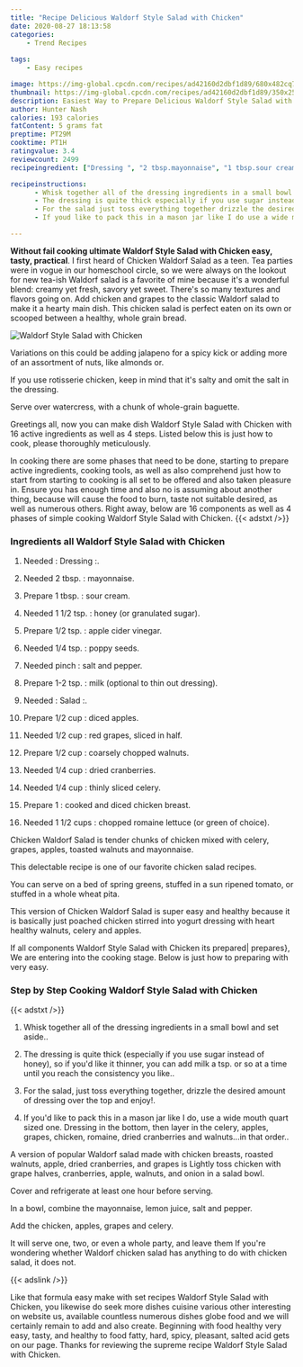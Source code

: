 ```yaml
---
title: "Recipe Delicious Waldorf Style Salad with Chicken"
date: 2020-08-27 18:13:58
categories:
    - Trend Recipes
    
tags:
    - Easy recipes

image: https://img-global.cpcdn.com/recipes/ad42160d2dbf1d89/680x482cq70/waldorf-style-salad-with-chicken-recipe-main-photo.jpg
thumbnail: https://img-global.cpcdn.com/recipes/ad42160d2dbf1d89/350x250cq70/waldorf-style-salad-with-chicken-recipe-main-photo.jpg
description: Easiest Way to Prepare Delicious Waldorf Style Salad with Chicken with 16 ingredients and 4 stages of easy cooking.
author: Hunter Nash
calories: 193 calories
fatContent: 5 grams fat
preptime: PT29M
cooktime: PT1H
ratingvalue: 3.4
reviewcount: 2499
recipeingredient: ["Dressing ", "2 tbsp.mayonnaise", "1 tbsp.sour cream", "1 1/2 tsp.honey or granulated sugar", "1/2 tsp.apple cider vinegar", "1/4 tsp.poppy seeds", "pinchsalt and pepper", "1-2 tsp.milk optional to thin out dressing", "Salad ", "1/2 cupdiced apples", "1/2 cupred grapes sliced in half", "1/2 cupcoarsely chopped walnuts", "1/4 cupdried cranberries", "1/4 cupthinly sliced celery", "1cooked and diced chicken breast", "1 1/2 cupschopped romaine lettuce or green of choice"]

recipeinstructions: 
      - Whisk together all of the dressing ingredients in a small bowl and set aside 
      - The dressing is quite thick especially if you use sugar instead of honey so if youd like it thinner you can add milk a tsp or so at a time until you reach the consistency you like 
      - For the salad just toss everything together drizzle the desired amount of dressing over the top and enjoy 
      - If youd like to pack this in a mason jar like I do use a wide mouth quart sized one Dressing in the bottom then layer in the celery apples grapes chicken romaine dried cranberries and walnutsin that order

---
```




**Without fail cooking ultimate Waldorf Style Salad with Chicken easy, tasty, practical**. I first heard of Chicken Waldorf Salad as a teen. Tea parties were in vogue in our homeschool circle, so we were always on the lookout for new tea-ish Waldorf salad is a favorite of mine because it&#39;s a wonderful blend: creamy yet fresh, savory yet sweet. There&#39;s so many textures and flavors going on. Add chicken and grapes to the classic Waldorf salad to make it a hearty main dish. This chicken salad is perfect eaten on its own or scooped between a healthy, whole grain bread.


![Waldorf Style Salad with Chicken](https://img-global.cpcdn.com/recipes/ad42160d2dbf1d89/680x482cq70/waldorf-style-salad-with-chicken-recipe-main-photo.jpg "Waldorf Style Salad with Chicken")



Variations on this could be adding jalapeno for a spicy kick or adding more of an assortment of nuts, like almonds or.

If you use rotisserie chicken, keep in mind that it&#39;s salty and omit the salt in the dressing.

Serve over watercress, with a chunk of whole-grain baguette.


Greetings all, now you can make dish Waldorf Style Salad with Chicken with 16 active ingredients as well as 4 steps. Listed below this is just how to cook, please thoroughly meticulously.

In cooking there are some phases that need to be done, starting to prepare active ingredients, cooking tools, as well as also comprehend just how to start from starting to cooking is all set to be offered and also taken pleasure in. Ensure you has enough time and also no is assuming about another thing, because will cause the food to burn, taste not suitable desired, as well as numerous others. Right away, below are 16 components as well as 4 phases of simple cooking Waldorf Style Salad with Chicken.
{{< adstxt />}}

### Ingredients all Waldorf Style Salad with Chicken


1. Needed  : Dressing :.

1. Needed 2 tbsp. : mayonnaise.

1. Prepare 1 tbsp. : sour cream.

1. Needed 1 1/2 tsp. : honey (or granulated sugar).

1. Prepare 1/2 tsp. : apple cider vinegar.

1. Needed 1/4 tsp. : poppy seeds.

1. Needed pinch : salt and pepper.

1. Prepare 1-2 tsp. : milk (optional to thin out dressing).

1. Needed  : Salad :.

1. Prepare 1/2 cup : diced apples.

1. Needed 1/2 cup : red grapes, sliced in half.

1. Prepare 1/2 cup : coarsely chopped walnuts.

1. Needed 1/4 cup : dried cranberries.

1. Needed 1/4 cup : thinly sliced celery.

1. Prepare 1 : cooked and diced chicken breast.

1. Needed 1 1/2 cups : chopped romaine lettuce (or green of choice).


Chicken Waldorf Salad is tender chunks of chicken mixed with celery, grapes, apples, toasted walnuts and mayonnaise.

This delectable recipe is one of our favorite chicken salad recipes.

You can serve on a bed of spring greens, stuffed in a sun ripened tomato, or stuffed in a whole wheat pita.

This version of Chicken Waldorf Salad is super easy and healthy because it is basically just poached chicken stirred into yogurt dressing with heart healthy walnuts, celery and apples.


If all components Waldorf Style Salad with Chicken its prepared| prepares}, We are entering into the cooking stage. Below is just how to preparing with very easy.

### Step by Step Cooking Waldorf Style Salad with Chicken

{{< adstxt />}}


1. Whisk together all of the dressing ingredients in a small bowl and set aside..



1. The dressing is quite thick (especially if you use sugar instead of honey), so if you&#39;d like it thinner, you can add milk a tsp. or so at a time until you reach the consistency you like..



1. For the salad, just toss everything together, drizzle the desired amount of dressing over the top and enjoy!.



1. If you&#39;d like to pack this in a mason jar like I do, use a wide mouth quart sized one. Dressing in the bottom, then layer in the celery, apples, grapes, chicken, romaine, dried cranberries and walnuts...in that order..




A version of popular Waldorf salad made with chicken breasts, roasted walnuts, apple, dried cranberries, and grapes is Lightly toss chicken with grape halves, cranberries, apple, walnuts, and onion in a salad bowl.

Cover and refrigerate at least one hour before serving.

In a bowl, combine the mayonnaise, lemon juice, salt and pepper.

Add the chicken, apples, grapes and celery.

It will serve one, two, or even a whole party, and leave them If you&#39;re wondering whether Waldorf chicken salad has anything to do with chicken salad, it does not.


{{< adslink />}}

Like that formula easy make with set recipes Waldorf Style Salad with Chicken, you likewise do seek more dishes cuisine various other interesting on website us, available countless numerous dishes globe food and we will certainly remain to add and also create. Beginning with food healthy very easy, tasty, and healthy to food fatty, hard, spicy, pleasant, salted acid gets on our page. Thanks for reviewing the supreme recipe Waldorf Style Salad with Chicken.
